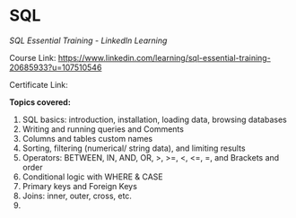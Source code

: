 # SQL
_SQL Essential Training - LinkedIn Learning_

Course Link: https://www.linkedin.com/learning/sql-essential-training-20685933?u=107510546

Certificate Link: 

**Topics covered:**
1. SQL basics: introduction, installation, loading data, browsing databases
2. Writing and running queries and Comments
3. Columns and tables custom names
4. Sorting, filtering (numerical/ string data), and limiting results
5. Operators: BETWEEN, IN, AND, OR, >, >=, <, <=, =, and Brackets and order
6. Conditional logic with WHERE & CASE
7. Primary keys and Foreign Keys
8. Joins: inner, outer, cross, etc.
9. 
